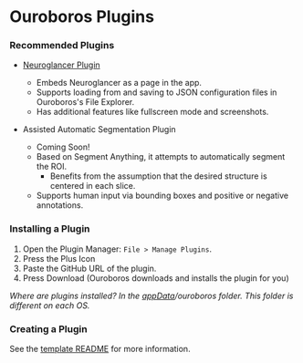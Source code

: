 # Ouroboros Plugins

### Recommended Plugins

- [Neuroglancer Plugin](https://github.com/We-Gold/neuroglancer-plugin)
    - Embeds Neuroglancer as a page in the app.
    - Supports loading from and saving to JSON configuration files in Ouroboros's File Explorer.
    - Has additional features like fullscreen mode and screenshots.

- Assisted Automatic Segmentation Plugin
    - Coming Soon!
    - Based on Segment Anything, it attempts to automatically segment the ROI.
        - Benefits from the assumption that the desired structure is centered in each slice.
    - Supports human input via bounding boxes and positive or negative annotations.

### Installing a Plugin

1. Open the Plugin Manager: `File > Manage Plugins`.
2. Press the Plus Icon
3. Paste the GitHub URL of the plugin.
4. Press Download (Ouroboros downloads and installs the plugin for you)

_Where are plugins installed? In the [appData](https://github.com/electron/electron/blob/main/docs/api/app.md#appgetpathname)/ouroboros folder. This folder is different on each OS._

### Creating a Plugin

See the [template README](https://github.com/ChengLabResearch/ouroboros/blob/main/plugins/plugin-template/README.md) for more information.